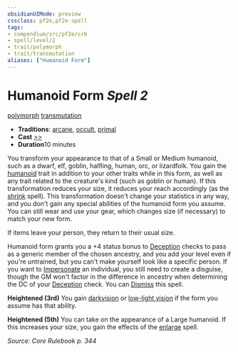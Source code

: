 ```yaml
---
obsidianUIMode: preview
cssclass: pf2e,pf2e-spell
tags:
- compendium/src/pf2e/crb
- spell/level/2
- trait/polymorph
- trait/transmutation
aliases: ["Humanoid Form"]
---
```

# Humanoid Form *Spell 2*   
[polymorph](../../Rules/traits/polymorph.md)  [transmutation](../../Rules/traits/transmutation.md)  

- **Traditions**: [arcane](../../Rules/traits/arcane.md), [occult](../../Rules/traits/occult.md), [primal](../../Rules/traits/primal.md)
- **Cast** [>>](../../Rules/core-rulebook/chapter-9-playing-the-game.md#Actions "Two-Action") 
- **Duration**10 minutes

You transform your appearance to that of a Small or Medium humanoid, such as a dwarf, elf, goblin, halfling, human, orc, or lizardfolk. You gain the [humanoid](../../Rules/traits/humanoid.md) trait in addition to your other traits while in this form, as well as any trait related to the creature's kind (such as goblin or human). If this transformation reduces your size, it reduces your reach accordingly (as the [shrink](shrink.md) spell). This transformation doesn't change your statistics in any way, and you don't gain any special abilities of the humanoid form you assume. You can still wear and use your gear, which changes size (if necessary) to match your new form.

If items leave your person, they return to their usual size.

Humanoid form grants you a +4 status bonus to [Deception](../skills.md#Deception) checks to pass as a generic member of the chosen ancestry, and you add your level even if you're untrained, but you can't make yourself look like a specific person. If you want to [Impersonate](../../Rules/actions/impersonate.md) an individual, you still need to create a disguise, though the GM won't factor in the difference in ancestry when determining the DC of your [Deception](../skills.md#Deception) check. You can [Dismiss](../../Rules/actions/dismiss.md) this spell.

**Heightened (3rd)** You gain [darkvision](../../Rules/abilities/darkvision.md) or [low-light vision](../../Rules/abilities/low-light-vision.md) if the form you assume has that ability.

**Heightened (5th)** You can take on the appearance of a Large humanoid. If this increases your size, you gain the effects of the [enlarge](enlarge.md) spell.

*Source: Core Rulebook p. 344*